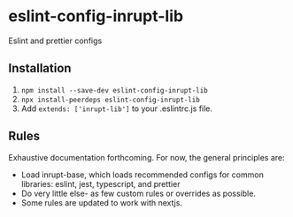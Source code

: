 # eslint-config-inrupt-lib
Eslint and prettier configs


## Installation

1. `npm install --save-dev eslint-config-inrupt-lib`
2. `npx install-peerdeps eslint-config-inrupt-lib`
3. Add `extends: ['inrupt-lib']` to your .eslintrc.js file.

## Rules

Exhaustive documentation forthcoming. For now, the general principles are:

* Load inrupt-base, which loads recommended configs for common libraries: eslint, jest, typescript,
  and prettier
* Do very little else- as few custom rules or overrides as possible.
* Some rules are updated to work with nextjs.
